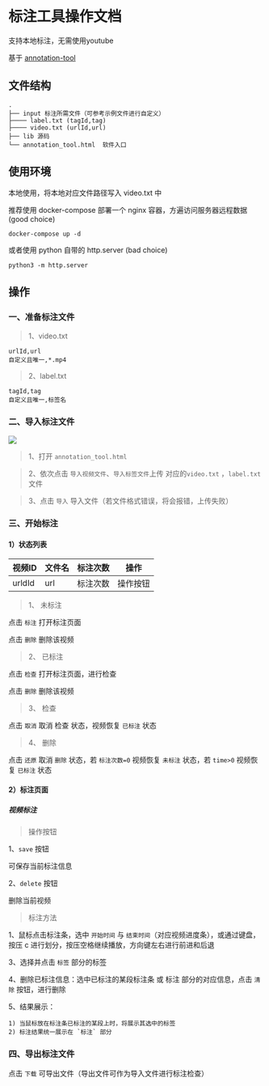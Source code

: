 # 标注工具操作文档

支持本地标注，无需使用youtube

基于 [annotation-tool](https://github.com/coin-dataset/annotation-tool)

## 文件结构

```
.
├── input 标注所需文件（可参考示例文件进行自定义）
├──── label.txt (tagId,tag)
├──── video.txt (urlId,url)
├── lib 源码
└── annotation_tool.html  软件入口
```

## 使用环境

本地使用，将本地对应文件路径写入 video.txt 中

推荐使用 docker-compose 部署一个 nginx 容器，方遍访问服务器远程数据(good choice)

```docker-compose up -d```

或者使用 python 自带的 http.server (bad choice)

```python3 -m http.server```

## 操作

### 一、准备标注文件

> 1、video.txt

```
urlId,url
自定义且唯一,*.mp4
```

> 2、label.txt

```
tagId,tag
自定义且唯一,标签名
```


### 二、导入标注文件

![](./images/upload.png)

> 1、打开 `annotation_tool.html`

> 2、依次点击 `导入视频文件`、`导入标签文件`上传 对应的`video.txt` ，`label.txt`文件

> 3、点击 `导入` 导入文件（若文件格式错误，将会报错，上传失败）

### 三、开始标注

#### 1）状态列表

| 视频ID | 文件名 | 标注次数     | 操作 |
| ------- | --------- | -------- | --------- |
| urldId  | url       | 标注次数 | 操作按钮  |

> 1、 未标注

点击 `标注` 打开标注页面

点击 `删除` 删除该视频

> 2、 已标注

点击 `检查` 打开标注页面，进行检查

点击 `删除` 删除该视频

> 3、 检查

点击 `取消` 取消 检查 状态，视频恢复 `已标注` 状态

> 4、 删除

点击 `还原` 取消 `删除` 状态，若 `标注次数=0` 视频恢复 `未标注` 状态，若 `time>0` 视频恢复 `已标注` 状态

#### 2）标注页面


##### 视频标注

> 操作按钮

1、`save` 按钮

可保存当前标注信息

2、`delete` 按钮

删除当前视频

> 标注方法

1、鼠标点击标注条，选中 `开始时间` 与 `结束时间`（对应视频进度条），或通过键盘，按压 c 进行划分，按压空格继续播放，方向键左右进行前进和后退

3、选择并点击 `标签` 部分的标签

4、删除已标注信息：选中已标注的某段标注条 或 标注 部分的对应信息，点击 `清除` 按钮，进行删除

5、结果展示：

    1) 当鼠标放在标注条已标注的某段上时，将展示其选中的标签
    2) 标注结果统一展示在 `标注` 部分

### 四、导出标注文件

点击 `下载` 可导出文件（导出文件可作为导入文件进行标注检查）